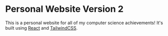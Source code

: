 # Personal Website Version 2

This is a personal website for all of my computer science achievements! It's built using [React](https://reactjs.org/) and [TailwindCSS](https://tailwindcss.com/).
